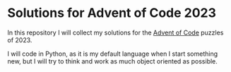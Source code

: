 # Solutions for Advent of Code 2023

In this repository I will collect my solutions for the [Advent of Code](https://adventofcode.com/) puzzles of 2023.

I will code in Python, as it is my default language when I start something new, but I will try to think and work as much object oriented as possible.